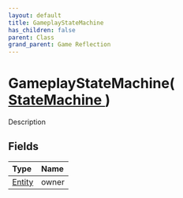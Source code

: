 ```yaml
---
layout: default
title: GameplayStateMachine
has_children: false
parent: Class
grand_parent: Game Reflection
---
```

# GameplayStateMachine( [ StateMachine ](/docs/game-reflection/classes/state_machine) )
Description 

## Fields

| Type | Name |
|:-------------|:--------------|
| [Entity](/docs/game-reflection/classes/entity) | owner |

